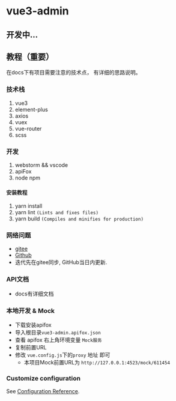 # vue3-admin

## 开发中...

## 教程（重要）

在docs下有项目需要注意的技术点， 有详细的思路说明。

### 技术栈

1. vue3
2. element-plus
3. axios
4. vuex
5. vue-router
6. scss

### 开发

1. webstorm && vscode
2. apiFox
3. node npm

#### 安装教程

1. yarn install
2. yarn lint `(Lints and fixes files)`
3. yarn build `(Compiles and minifies for production)`

### 网络问题

- [gitee](https://gitee.com/yezhu_peiqi/vue3-admin)
- [Github](https://github.com/8pig/Vue3-admin)
- 迭代先在gitee同步, GitHub当日内更新.

### API文档

- docs有详细文档

### 本地开发 & Mock

* 下载安装apifox
* 导入根目录`vue3-admin.apifox.json`
* 查看 apifox 右上角环境变量 `Mock服务`
* 复制前置URL
* 修改 `vue.config.js`下的`proxy` 地址 即可
  * 本项目Mock前置URL为 `http://127.0.0.1:4523/mock/611454`

### Customize configuration

See [Configuration Reference](https://cli.vuejs.org/config/).
